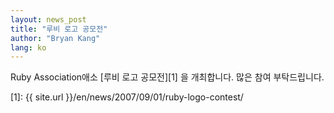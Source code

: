 ```yaml
---
layout: news_post
title: "루비 로고 공모전"
author: "Bryan Kang"
lang: ko
---
```


Ruby Association애소 [루비 로고 공모전][1] 을 개최합니다. 많은 참여 부탁드립니다.



[1]: {{ site.url }}/en/news/2007/09/01/ruby-logo-contest/
